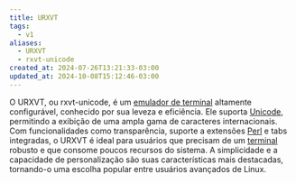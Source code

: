 ```yaml
---
title: URXVT
tags:
  - v1
aliases:
  - URXVT
  - rxvt-unicode
created_at: 2024-07-26T13:21:33-03:00
updated_at: 2024-10-08T15:12:46-03:00
---
```


O URXVT, ou rxvt-unicode, é um [emulador de terminal](Emulador_de_terminal.md) altamente configurável, conhecido por sua leveza e eficiência. Ele suporta [Unicode](../../../../atomos/2024/07/09/Unicode.md), permitindo a exibição de uma ampla gama de caracteres internacionais. Com funcionalidades como transparência, suporte a extensões [Perl](../../../../atomos/2024/07/09/Linguagem_Perl.md) e tabs integradas, o URXVT é ideal para usuários que precisam de um [terminal](Emulador_de_terminal.md) robusto e que consome poucos recursos do sistema. A simplicidade e a capacidade de personalização são suas características mais destacadas, tornando-o uma escolha popular entre usuários avançados de Linux.